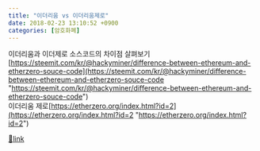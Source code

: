 ```yaml
---
title: "이더리움 vs 이더리움제로"
date: 2018-02-23 13:10:52 +0900
categories: [암호화폐]
---
```


이더리움과 이더제로 소스코드의 차이점 살펴보기[https://steemit.com/kr/@hackyminer/difference-between-ethereum-and-etherzero-souce-code](https://steemit.com/kr/@hackyminer/difference-between-ethereum-and-etherzero-souce-code "https://steemit.com/kr/@hackyminer/difference-between-ethereum-and-etherzero-souce-code")  
이더리움 제로[https://etherzero.org/index.html?id=2](https://etherzero.org/index.html?id=2 "https://etherzero.org/index.html?id=2")


[🔗link](http://www.mins01.com/mh/tech/read/1138)